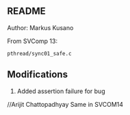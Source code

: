 ## README
Author: Markus Kusano

From SVComp 13:

    pthread/sync01_safe.c

## Modifications
1. Added assertion failure for bug

//Arijit Chattopadhyay
Same in SVCOM14
